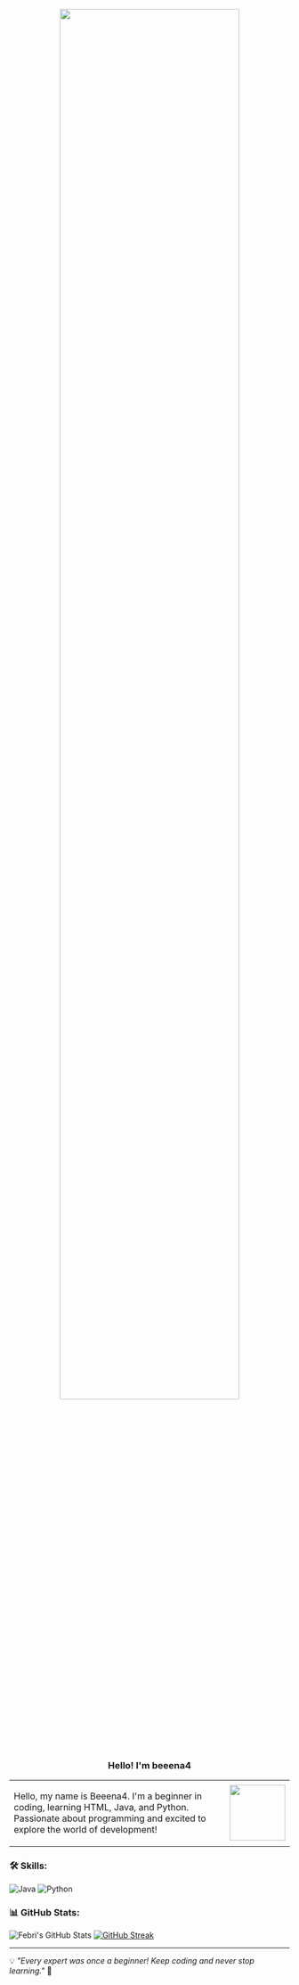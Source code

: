 
<p align="center">
  <img src="https://media.giphy.com/media/VbjGDid2RXgTjheXo2/giphy.gif" style="width: 80%; max-width: 800px; height: auto;">
</p>

<h3 align="center">
  Hello! I'm beeena4
</h3>

<div align="left">
  <table>
    <tr>
      <td>
        <p>
          Hello, my name is Beeena4.  I'm a beginner in coding, learning HTML, Java, and Python. 
          Passionate about programming and excited to explore the world of development!
        </p>
      </td>
      <td>
        <img src="https://media.giphy.com/media/7DxEk8Nm2fOjy06jtP/giphy.gif" width="100">
      </td>
    </tr>
  </table>
</div>

### 🛠️ Skills:
![Java](https://img.shields.io/badge/Java-007396?style=for-the-badge&logo=java&logoColor=white)
![Python](https://img.shields.io/badge/Python-3776AB?style=for-the-badge&logo=python&logoColor=white)

### 📊 GitHub Stats:
![Febri's GitHub Stats](https://github-readme-stats.vercel.app/api?username=beeena4&show_icons=true&theme=radical)
[![GitHub Streak](https://streak-stats.demolab.com/?user=beeena4&theme=radical)](https://git.io/streak-stats)


---
💡 *"Every expert was once a beginner! Keep coding and never stop learning."* 🚀
